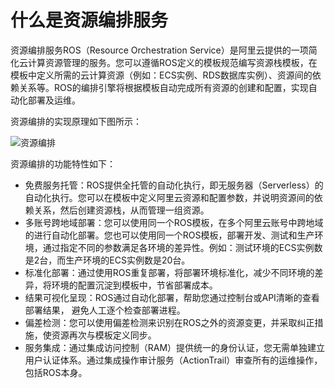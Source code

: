 # 什么是资源编排服务

资源编排服务ROS（Resource Orchestration Service）是阿里云提供的一项简化云计算资源管理的服务。您可以遵循ROS定义的模板规范编写资源栈模板，在模板中定义所需的云计算资源（例如：ECS实例、RDS数据库实例）、资源间的依赖关系等。ROS的编排引擎将根据模板自动完成所有资源的创建和配置，实现自动化部署及运维。

资源编排的实现原理如下图所示：

![资源编排](https://static-aliyun-doc.oss-accelerate.aliyuncs.com/assets/img/zh-CN/6393459951/p76489.png)

资源编排的功能特性如下：

-   免费服务托管：ROS提供全托管的自动化执行，即无服务器（Serverless）的自动化执行。您可以在模板中定义阿里云资源和配置参数，并说明资源间的依赖关系，然后创建资源栈，从而管理一组资源。
-   多账号跨地域部署：您可以使用同一个ROS模板，在多个阿里云账号中跨地域的进行自动化部署。您也可以使用同一个ROS模板，部署开发、测试和生产环境，通过指定不同的参数满足各环境的差异性。例如：测试环境的ECS实例数是2台，而生产环境的ECS实例数是20台。
-   标准化部署：通过使用ROS重复部署，将部署环境标准化，减少不同环境的差异，将环境的配置沉淀到模板中，节省部署成本。
-   结果可视化呈现：ROS通过自动化部署，帮助您通过控制台或API清晰的查看部署结果， 避免人工逐个检查部署进程。
-   偏差检测：您可以使用偏差检测来识别在ROS之外的资源变更，并采取纠正措施，使资源再次与模板定义同步。
-   服务集成：通过集成访问控制（RAM）提供统一的身份认证，您无需单独建立用户认证体系。通过集成操作审计服务（ActionTrail）审查所有的运维操作，包括ROS本身。


